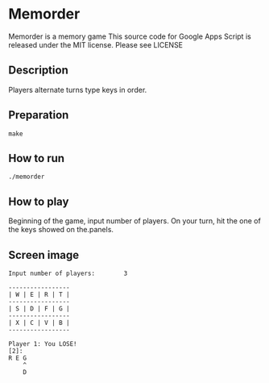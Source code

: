 # Memorder
Memorder is a memory game
This source code for Google Apps Script is released under the MIT license. Please see LICENSE

## Description
Players alternate turns type keys in order.

## Preparation
```
make
```

## How to run
```
./memorder
```

## How to play
Beginning of the game, input number of players.
On your turn, hit the one of the keys showed on the.panels.

## Screen image
```
Input number of players:        3

-----------------
| W | E | R | T |
-----------------
| S | D | F | G |
-----------------
| X | C | V | B |
-----------------

Player 1: You LOSE!
[2]:
R E G
    ^
    D
```
